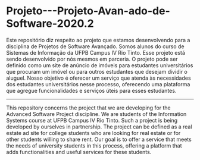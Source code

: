 # Projeto---Projeto-Avan-ado-de-Software-2020.2
Este repositório diz respeito ao projeto que estamos desenvolvendo para a disciplina de Projetos de Software Avançado. Somos alunos do curso de Sistemas de Informação da UFPB Campus IV Rio Tinto. Esse projeto está sendo desenvolvido por nós mesmos em parceria. O projeto pode ser definido como um site de anúncio de imóveis para estudantes universitários que procuram um imóvel ou para outros estudantes que desejam dividir o aluguel. Nosso objetivo é oferecer um serviço que atenda às necessidades dos estudantes universitários nesse processo, oferecendo uma plataforma que agregue funcionalidades e serviços úteis para esses estudantes.
_________________________________________________________________________________________________________________________________________________________________________

This repository concerns the project that we are developing for the Advanced Software Project discipline. We are students of the Information Systems course at UFPB Campus IV Rio Tinto. Such a project is being developed by ourselves in partnership. The project can be defined as a real estate ad site for college students who are looking for real estate or for other students willing to share rent. Our goal is to offer a service that meets the needs of university students in this process, offering a platform that adds functionalities and useful services for these students.
